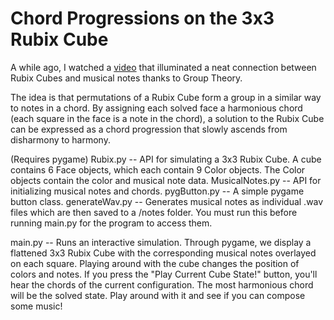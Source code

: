 # Chord Progressions on the 3x3 Rubix Cube

A while ago, I watched a [video](https://www.youtube.com/watch?v=FW2Hvs5WaRY) that illuminated a neat connection between Rubix Cubes and musical notes thanks to Group Theory. 

The idea is that permutations of a Rubix Cube form a group in a similar way to notes in a chord. By assigning each solved face a harmonious chord (each square in the face is a note in 
the chord), a solution to the Rubix Cube can be expressed as a chord progression that slowly ascends from disharmony to harmony.  

(Requires pygame)
Rubix.py        --   API for simulating a 3x3 Rubix Cube. A cube contains 6 Face objects, which each contain 9 Color objects. The Color objects contain the color and musical note data.
MusicalNotes.py --   API for initializing musical notes and chords.
pygButton.py    --   A simple pygame button class. 
generateWav.py  --   Generates musical notes as individual .wav files which are then saved to a /notes folder. You must run this before running main.py for the program to access them.

main.py         --   Runs an interactive simulation. Through pygame, we display a flattened 3x3 Rubix Cube with the corresponding musical notes overlayed on each square. Playing around with the cube changes the position of colors and notes. If you press the "Play Current Cube State!" button, you'll hear the chords of the current configuration. The most harmonious chord will be the solved state. Play around with it and see if you can compose some music! 
